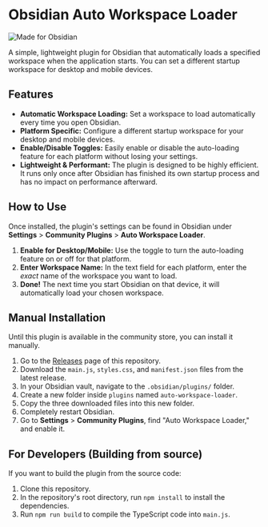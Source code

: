# Obsidian Auto Workspace Loader

![Made for Obsidian](https://img.shields.io/badge/Made%20for-Obsidian-7B68EE.svg)

A simple, lightweight plugin for Obsidian that automatically loads a specified workspace when the application starts. You can set a different startup workspace for desktop and mobile devices.

## Features

- **Automatic Workspace Loading:** Set a workspace to load automatically every time you open Obsidian.
- **Platform Specific:** Configure a different startup workspace for your desktop and mobile devices.
- **Enable/Disable Toggles:** Easily enable or disable the auto-loading feature for each platform without losing your settings.
- **Lightweight & Performant:** The plugin is designed to be highly efficient. It runs only once after Obsidian has finished its own startup process and has no impact on performance afterward.

## How to Use

Once installed, the plugin's settings can be found in Obsidian under **Settings** > **Community Plugins** > **Auto Workspace Loader**.

1.  **Enable for Desktop/Mobile:** Use the toggle to turn the auto-loading feature on or off for that platform.
2.  **Enter Workspace Name:** In the text field for each platform, enter the *exact* name of the workspace you want to load.
3.  **Done!** The next time you start Obsidian on that device, it will automatically load your chosen workspace.

## Manual Installation

Until this plugin is available in the community store, you can install it manually.

1.  Go to the [Releases](https://github.com/LaurenzTU/obsidian-workspace-on-startup/releases) page of this repository.
2.  Download the `main.js`, `styles.css`, and `manifest.json` files from the latest release.
3.  In your Obsidian vault, navigate to the `.obsidian/plugins/` folder.
4.  Create a new folder inside `plugins` named `auto-workspace-loader`.
5.  Copy the three downloaded files into this new folder.
6.  Completely restart Obsidian.
7.  Go to **Settings** > **Community Plugins**, find "Auto Workspace Loader," and enable it.

## For Developers (Building from source)

If you want to build the plugin from the source code:

1.  Clone this repository.
2.  In the repository's root directory, run `npm install` to install the dependencies.
3.  Run `npm run build` to compile the TypeScript code into `main.js`.